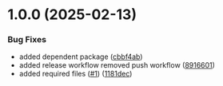 # 1.0.0 (2025-02-13)


### Bug Fixes

* added dependent package ([cbbf4ab](https://github.com/Nilesh-Kale-2212/demo_repo_protected_push/commit/cbbf4ab7d3570a8a7971c96ea9c0faa2d5b4a667))
* added release workflow removed push workflow ([8916601](https://github.com/Nilesh-Kale-2212/demo_repo_protected_push/commit/89166013106e21239b0580f0f38572573eb85ce9))
* added required files ([#1](https://github.com/Nilesh-Kale-2212/demo_repo_protected_push/issues/1)) ([1181dec](https://github.com/Nilesh-Kale-2212/demo_repo_protected_push/commit/1181dec8c194371a8ea7872b5404eb512a9a9761))
